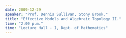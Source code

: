 ```yaml
---
date: 2009-12-29
speaker: "Prof. Dennis Sullivan, Stony Brook."
title: "Effective Models and Algebraic Topology II."
time: "2:00 p.m." 
time: "Lecture Hall - I, Dept. of Mathematics"
---
```


